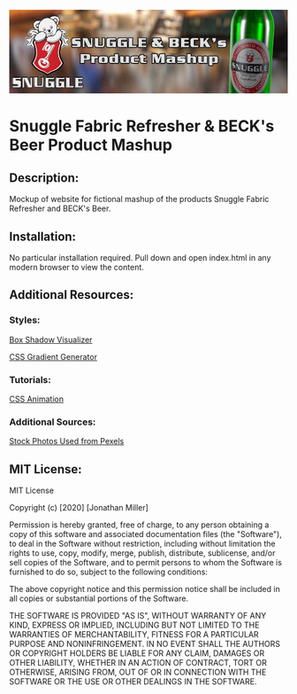 ![header image](/images/readmeBanner.jpg "Snuggle BECK's Product Mashup")

# Snuggle Fabric Refresher & BECK's Beer Product Mashup

## Description:
Mockup of website for fictional mashup of the products Snuggle Fabric Refresher and BECK's Beer.

## Installation:
No particular installation required. Pull down and open index.html in any modern browser to view the content.

## Additional Resources:

### Styles:
[Box Shadow Visualizer](https://www.cssmatic.com/box-shadow 'CSSMatic')

[CSS Gradient Generator](https://cssgradient.io/ 'CSSGradient.io') 

### Tutorials:
[CSS Animation](https://developer.mozilla.org/en-US/docs/Web/CSS/animation 'MDN web docs')

### Additional Sources:

[Stock Photos Used from Pexels](https://www.pexels.com/ 'Pexels')

## MIT License:
MIT License

Copyright (c) [2020] [Jonathan Miller]

Permission is hereby granted, free of charge, to any person obtaining a copy
of this software and associated documentation files (the "Software"), to deal
in the Software without restriction, including without limitation the rights
to use, copy, modify, merge, publish, distribute, sublicense, and/or sell
copies of the Software, and to permit persons to whom the Software is
furnished to do so, subject to the following conditions:

The above copyright notice and this permission notice shall be included in all
copies or substantial portions of the Software.

THE SOFTWARE IS PROVIDED "AS IS", WITHOUT WARRANTY OF ANY KIND, EXPRESS OR
IMPLIED, INCLUDING BUT NOT LIMITED TO THE WARRANTIES OF MERCHANTABILITY,
FITNESS FOR A PARTICULAR PURPOSE AND NONINFRINGEMENT. IN NO EVENT SHALL THE
AUTHORS OR COPYRIGHT HOLDERS BE LIABLE FOR ANY CLAIM, DAMAGES OR OTHER
LIABILITY, WHETHER IN AN ACTION OF CONTRACT, TORT OR OTHERWISE, ARISING FROM,
OUT OF OR IN CONNECTION WITH THE SOFTWARE OR THE USE OR OTHER DEALINGS IN THE
SOFTWARE.
